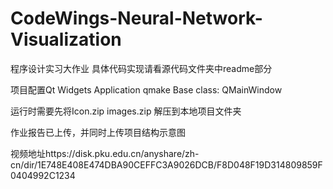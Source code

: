 # CodeWings-Neural-Network-Visualization
程序设计实习大作业
具体代码实现请看源代码文件夹中readme部分

项目配置Qt Widgets Application   qmake    Base class: QMainWindow    


   运行时需要先将Icon.zip images.zip 解压到本地项目文件夹

   作业报告已上传，并同时上传项目结构示意图

视频地址https://disk.pku.edu.cn/anyshare/zh-cn/dir/1E748E408E474DBA90CEFFC3A9026DCB/F8D048F19D314809859F0404992C1234
